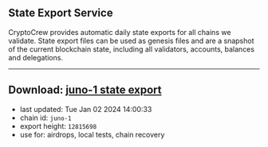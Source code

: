 ## State Export Service
CryptoCrew provides automatic daily state exports for all chains we validate. State export files can be used as genesis files and are a snapshot of the current blockchain state, including all validators, accounts, balances and delegations.

---
**Download: [juno-1 state export](https://dl.ccvalidators.com/SERVICE/juno/juno-1_export_12815698.json)**
---

- last updated: Tue Jan 02 2024 14:00:33
- chain id: `juno-1`
- export height: `12815698`
- use for: airdrops, local tests, chain recovery
